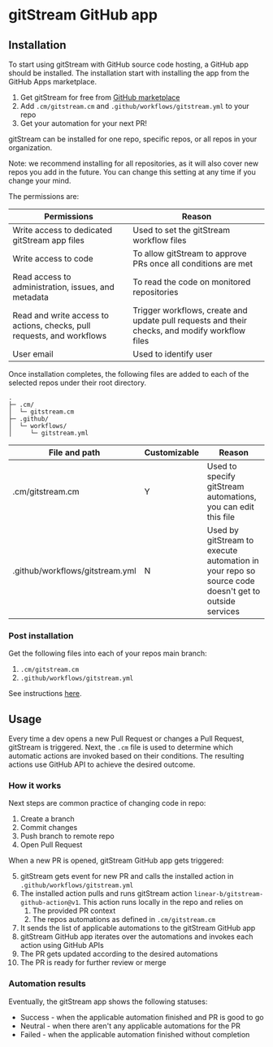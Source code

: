 # gitStream GitHub app

## Installation

To start using gitStream with GitHub source code hosting, a GitHub app should be installed. The installation start with installing the app from the GitHub Apps marketplace.

1. Get gitStream for free from [GitHub marketplace](https://github.com/marketplace/gitstream-by-linearb)
2. Add `.cm/gitstream.cm` and `.github/workflows/gitstream.yml` to your repo
3. Get your automation for your next PR!

gitStream can be installed for one repo, specific repos, or all repos in your organization. 

Note: we recommend installing for all repositories, as it will also cover new repos you add in the future. You can change this setting at any time if you change your mind.

The permissions are: 

| Permissions           | Reason |
|----------------------|-------------------------------------------------------|
| Write access to dedicated gitStream app files | Used to set the gitStream workflow files |
| Write access to code | To allow gitStream to approve PRs once all conditions are met |
| Read access to administration, issues, and metadata | To read the code on monitored repositories |
| Read and write access to actions, checks, pull requests, and workflows | Trigger workflows, create and update pull requests and their checks, and modify workflow files |
| User email | Used to identify user |

Once installation completes, the following files are added to each of the selected repos under their root directory.

```
.
├─ .cm/
│  └─ gitstream.cm
├─ .github/
│  └─ workflows/
│     └─ gitstream.yml
```

| File and path        | Customizable | Reason |
|----------------------|--------------|----------------------------------------|
| .cm/gitstream.cm     | Y            | Used to specify gitStream automations, you can edit this file |
| .github/workflows/gitstream.yml | N | Used by gitStream to execute automation in your repo so source code doesn't get to outside services |

### Post installation  

Get the following files into each of your repos main branch:
1. `.cm/gitstream.cm` 
2. `.github/workflows/gitstream.yml`

See instructions [here](11_github-app-onboarding.md).

## Usage

Every time a dev opens a new Pull Request or changes a Pull Request, gitStream is triggered. Next, the `.cm` file is used to determine which automatic actions are invoked based on their conditions. The resulting actions use GitHub API to achieve the desired outcome.

### How it works

Next steps are common practice of changing code in repo:

1. Create a branch 
2. Commit changes  
3. Push branch to remote repo 
4. Open Pull Request 

When a new PR is opened, gitStream GitHub app gets triggered:

5. gitStream gets event for new PR and calls the installed action in `.github/workflows/gitstream.yml`
8. The installed action pulls and runs gitStream action `linear-b/gitstream-github-action@v1`. This action runs locally in the repo and relies on 
    1. The provided PR context
    2. The repos automations as defined in `.cm/gitstream.cm`
9. It sends the list of applicable automations to the gitStream GitHub app
10. gitStream GitHub app iterates over the automations and invokes each action using GitHub APIs
11. The PR gets updated according to the desired automations
12. The PR is ready for further review or merge

### Automation results

Eventually, the gitStream app shows the following statuses:  

- Success - when the applicable automation finished and PR is good to go 
- Neutral - when there aren't any applicable automations for the PR
- Failed - when the applicable automation finished without completion